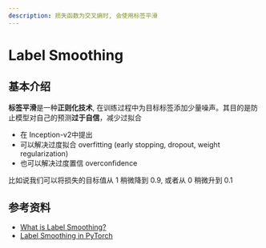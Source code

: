 ```yaml
---
description: 损失函数为交叉熵时, 会使用标签平滑
---
```


# Label Smoothing

## **基本介绍**

**标签平滑**是一种**正则化技术**, 在训练过程中为目标标签添加少量噪声。其目的是防止模型对自己的预测**过于自信**，减少过拟合

* 在 Inception-v2中提出
* 可以解决过度拟合 overfitting (early stopping, dropout, weight regularization)
* 也可以解决过度置信 overconfidence

比如说我们可以将损失的目标值从 1 稍微降到 0.9, 或者从 0 稍微升到 0.1

## 参考资料

* [What is Label Smoothing?](https://towardsdatascience.com/what-is-label-smoothing-108debd7ef06)
* [Label Smoothing in PyTorch](https://saturncloud.io/blog/label-smoothing-in-pytorch-a-complete-guide-for-data-scientists/)

